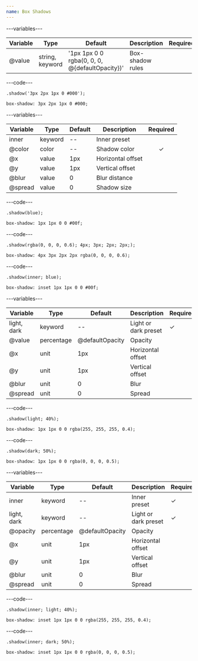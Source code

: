 ```yaml
---
name: Box Shadows
---
```


---variables---

| Variable | Type | Default | Description | Required |
| -- | -- | -- | -- | -- |
| @value | string, keyword | '1px 1px 0 0 rgba(0, 0, 0, @{defaultOpacity})' | Box-shadow rules ||

---code---

```less
.shadow('3px 2px 1px 0 #000');
```

```less
box-shadow: 3px 2px 1px 0 #000;
```

---variables---

| Variable | Type | Default | Description | Required |
| -- | -- | -- | -- | :------: |
| inner | keyword | -- | Inner preset ||
| @color | color | -- | Shadow color | ✓ |
| @x | value | 1px | Horizontal offset ||
| @y | value | 1px | Vertical offset ||
| @blur | value | 0 | Blur distance ||
| @spread | value | 0 | Shadow size ||

---code---

```less
.shadow(blue);
```

```less
box-shadow: 1px 1px 0 0 #00f;
```

---code---

```less
.shadow(rgba(0, 0, 0, 0.6); 4px; 3px; 2px; 2px;);
```

```less
box-shadow: 4px 3px 2px 2px rgba(0, 0, 0, 0.6);
```

---code---

```less
.shadow(inner; blue);
```

```less
box-shadow: inset 1px 1px 0 0 #00f;
```

---variables---

| Variable | Type | Default | Description | Required |
| -- | -- | -- | -- | -- |
| light, dark | keyword | -- | Light or dark preset | ✓ |
| @value | percentage | @defaultOpacity | Opacity ||
| @x | unit | 1px | Horizontal offset ||
| @y | unit | 1px | Vertical offset ||
| @blur | unit | 0 | Blur ||
| @spread | unit | 0 | Spread ||

---code---

```less
.shadow(light; 40%);
```

```less
box-shadow: 1px 1px 0 0 rgba(255, 255, 255, 0.4);
```

---code---

```less
.shadow(dark; 50%);
```

```less
box-shadow: 1px 1px 0 0 rgba(0, 0, 0, 0.5);
```

---variables---

| Variable | Type | Default | Description | Required |
| -- | -- | -- | -- | -- |
| inner | keyword | -- | Inner preset | ✓ |
| light, dark | keyword | -- | Light or dark preset | ✓ |
| @opacity | percentage | @defaultOpacity | Opacity ||
| @x | unit | 1px | Horizontal offset ||
| @y | unit | 1px | Vertical offset ||
| @blur | unit | 0 | Blur ||
| @spread | unit | 0 | Spread ||

---code---

```less
.shadow(inner; light; 40%);
```

```less
box-shadow: inset 1px 1px 0 0 rgba(255, 255, 255, 0.4);
```

---code---

```less
.shadow(inner; dark; 50%);
```

```less
box-shadow: inset 1px 1px 0 0 rgba(0, 0, 0, 0.5);
```